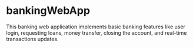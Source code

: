 # bankingWebApp
This banking web application implements basic banking features like user login, requesting loans, money transfer, closing the account, and real-time transactions updates.
